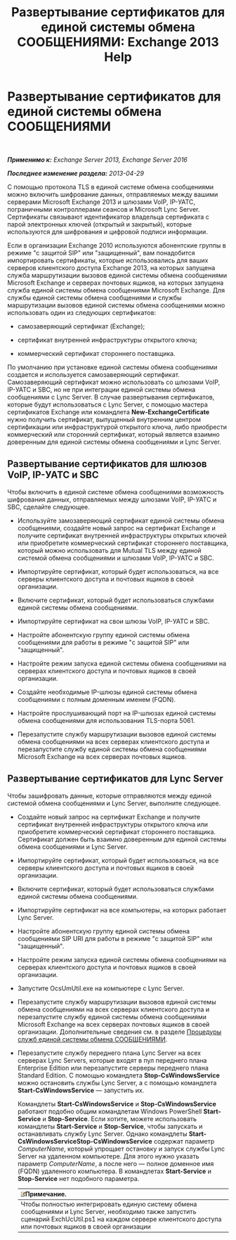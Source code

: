 ﻿---
title: 'Развертывание сертификатов для единой системы обмена СООБЩЕНИЯМИ: Exchange 2013 Help'
TOCTitle: Развертывание сертификатов для единой системы обмена СООБЩЕНИЯМИ
ms:assetid: 95658f6f-eac2-4674-90e7-f2d3f25c5242
ms:mtpsurl: https://technet.microsoft.com/ru-ru/library/Ee681661(v=EXCHG.150)
ms:contentKeyID: 52061244
ms.date: 05/22/2018
mtps_version: v=EXCHG.150
ms.translationtype: MT
---

# Развертывание сертификатов для единой системы обмена СООБЩЕНИЯМИ

 

_**Применимо к:** Exchange Server 2013, Exchange Server 2016_

_**Последнее изменение раздела:** 2013-04-29_

С помощью протокола TLS в единой системе обмена сообщениями можно включить шифрование данных, отправляемых между вашими серверами Microsoft Exchange 2013 и шлюзами VoIP, IP-УАТС, пограничными контроллерами сеансов и Microsoft Lync Server. Сертификаты связывают идентификатор владельца сертификата с парой электронных ключей (открытый и закрытый), которые используются для шифрования и цифровой подписи информации.

Если в организации Exchange 2010 используются абонентские группы в режиме "с защитой SIP" или "защищенный", вам понадобится импортировать сертификаты, которые использовались для ваших серверов клиентского доступа Exchange 2013, на которых запущена служба маршрутизации вызовов единой системы обмена сообщениями Microsoft Exchange и серверах почтовых ящиков, на которых запущена служба единой системы обмена сообщениями Microsoft Exchange. Для службы единой системы обмена сообщениями и службы маршрутизации вызовов единой системы обмена сообщениями можно использовать один из следующих сертификатов:

  - самозаверяющий сертификат (Exchange);

  - сертификат внутренней инфраструктуры открытого ключа;

  - коммерческий сертификат стороннего поставщика.

По умолчанию при установке единой системы обмена сообщениями создается и используется самозаверяющий сертификат. Самозаверяющий сертификат можно использовать со шлюзами VoIP, IP-УАТС и SBC, но не при интеграции единой системы обмена сообщениями с Lync Server. В случае развертывания сертификатов, которые будут использоваться с Lync Server, с помощью мастера сертификатов Exchange или командлета **New-ExchangeCertificate** нужно получить сертификат, выпущенный внутренним центром сертификации или инфраструктурой открытого ключа, либо приобрести коммерческий или сторонний сертификат, который является взаимно доверенным для единой системы обмена сообщениями и Lync Server.

## Развертывание сертификатов для шлюзов VoIP, IP-УАТС и SBC

Чтобы включить в единой системе обмена сообщениями возможность шифрования данных, отправляемых между шлюзами VoIP, IP-УАТС и SBC, сделайте следующее.

  - Используйте замозаверяющий сертификат единой системы обмена сообщениями, создайте новый запрос на сертификат Exchange и получите сертификат внутренней инфраструктуры открытых ключей или приобретите коммерческий сертификат стороннего поставщика, который можно использовать для Mutual TLS между единой системой обмена сообщениями и шлюзами VoIP, IP-УАТС и SBC.

  - Импортируйте сертификат, который будет использоваться, на все серверы клиентского доступа и почтовых ящиков в своей организации.

  - Включите сертификат, который будет использоваться службами единой системы обмена сообщениями.

  - Импортируйте сертификат на свои шлюзы VoIP, IP-УАТС и SBC.

  - Настройте абонентскую группу единой системы обмена сообщениями для работы в режиме "с защитой SIP" или "защищенный".

  - Настройте режим запуска единой системы обмена сообщениями на серверах клиентского доступа и почтовых ящиков в своей организации.

  - Создайте необходимые IP-шлюзы единой системы обмена сообщениями с полным доменным именем (FQDN).

  - Настройте прослушивающий порт на IP-шлюзах единой системы обмена сообщениями для использования TLS-порта 5061.

  - Перезапустите службу маршрутизации вызовов единой системы обмена сообщениями на всех серверах клиентского доступа и перезапустите службу единой системы обмена сообщениями Microsoft Exchange на всех серверах почтовых ящиков.

## Развертывание сертификатов для Lync Server

Чтобы зашифровать данные, которые отправляются между единой системой обмена сообщениями и Lync Server, выполните следующее.

  - Создайте новый запрос на сертификат Exchange и получите сертификат внутренней инфраструктуры открытого ключа или приобретите коммерческий сертификат стороннего поставщика. Сертификат должен быть взаимно доверенным для единой системы обмена сообщениями и Lync Server.

  - Импортируйте сертификат, который будет использоваться, на все серверы клиентского доступа и почтовых ящиков в своей организации.

  - Включите сертификат, который будет использоваться службами единой системы обмена сообщениями.

  - Импортируйте сертификат на все компьютеры, на которых работает Lync Server.

  - Настройте абонентскую группу единой системы обмена сообщениями SIP URI для работы в режиме "с защитой SIP" или "защищенный".

  - Настройте режим запуска единой системы обмена сообщениями на серверах клиентского доступа и почтовых ящиков в своей организации.

  - Запустите OcsUmUtil.exe на компьютере с Lync Server.

  - Перезапустите службу маршрутизации вызовов единой системы обмена сообщениями на всех серверах клиентского доступа и перезапустите службу единой системы обмена сообщениями Microsoft Exchange на всех серверах почтовых ящиков в своей организации. Дополнительные сведения см. в разделе [Процедуры служб единой системы обмена СООБЩЕНИЯМИ](um-services-procedures-exchange-2013-help.md).

  - Перезапустите службу переднего плана Lync Server на всех серверах Lync Servers, которые входят в пул переднего плана Enterprise Edition или перезапустите серверы переднего плана Standard Edition. С помощью командлета **Stop-CsWindowsService** можно остановить службы Lync Server, а с помощью командлета **Start-CsWindowsService** — запустить их.
    
    Командлеты **Start-CsWindowsService** и **Stop-CsWindowsService** работают подобно общим командлетам Windows PowerShell **Start-Service** и **Stop-Service**. Если хотите, можете использовать командлеты **Start-Service** и **Stop-Service**, чтобы запускать и останавливать службу Lync Server. Однако командлеты **Start-CsWindowsServiceStop-CsWindowsService** содержат параметр *ComputerName*, который упрощает остановку и запуск службы Lync Server на удаленном компьютере. Для этого нужно указать параметр *ComputerName*, а после него — полное доменное имя (FQDN) удаленного компьютера. В командлетах **Start-Service** и **Stop-Service** нет подобного параметра.
    
    <table>
    <thead>
    <tr class="header">
    <th><img src="images/JJ126620.note(EXCHG.150).gif" title="Примечание" alt="Примечание" />Примечание.</th>
    </tr>
    </thead>
    <tbody>
    <tr class="odd">
    <td>Чтобы полностью интегрировать единую систему обмена сообщениями и Lync Server, необходимо также запустить сценарий ExchUcUtil.ps1 на каждом сервере клиентского доступа или почтовых ящиков в своей организации</td>
    </tr>
    </tbody>
    </table>


